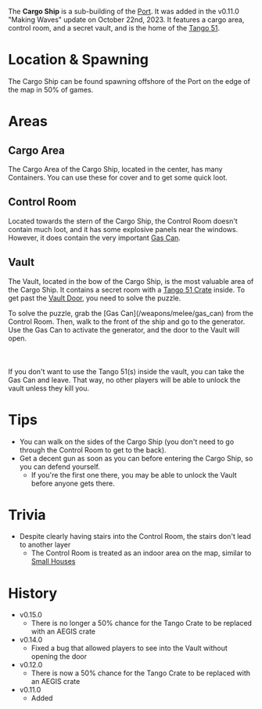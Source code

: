 The **Cargo Ship** is a sub-building of the [Port](/buildings/port). It was added in the v0.11.0 "Making Waves" update on October 22nd, 2023. It features a cargo area, control room, and a secret vault, and is the home of the [Tango 51](/weapons/guns/tango_51).

# Location & Spawning

The Cargo Ship can be found spawning offshore of the Port on the edge of the map in 50% of games.

# Areas

## Cargo Area

The Cargo Area of the Cargo Ship, located in the center, has many Containers. You can use these for cover and to get some quick loot.

## Control Room

Located towards the stern of the Cargo Ship, the Control Room doesn't contain much loot, and it has some explosive panels near the windows. However, it does contain the very important [Gas Can](/weapons/melee/gas_can).

## Vault

The Vault, located in the bow of the Cargo Ship, is the most valuable area of the Cargo Ship. It contains a secret room with a [Tango 51 Crate](/obstacles/tango_crate) inside. To get past the [Vault Door](/obstacles/door), you need to solve the puzzle.

<Spoiler spoiler="Ship puzzle solution">
  To solve the puzzle, grab the [Gas Can](/weapons/melee/gas_can) from
  the Control Room. Then, walk to the front of the ship and go to the generator.
  Use the Gas Can to activate the generator, and the door to the Vault will open.<br></br><br></br>
  If you don't want to use the Tango 51(s) inside the vault, you can take the Gas Can and
  leave. That way, no other players will be able to unlock the vault unless they kill you.
</Spoiler>

# Tips

- You can walk on the sides of the Cargo Ship (you don't need to go through the Control Room to get to the back).
- Get a decent gun as soon as you can before entering the Cargo Ship, so you can defend yourself.
  - If you're the first one there, you may be able to unlock the Vault before anyone gets there.

# Trivia

- Despite clearly having stairs into the Control Room, the stairs don't lead to another layer
  - The Control Room is treated as an indoor area on the map, similar to [Small Houses](/buildings/small_house)

# History
- v0.15.0
  - There is no longer a 50% chance for the Tango Crate to be replaced with an AEGIS crate
- v0.14.0
  - Fixed a bug that allowed players to see into the Vault without opening the door
- v0.12.0
  - There is now a 50% chance for the Tango Crate to be replaced with an AEGIS crate
- v0.11.0
  - Added
